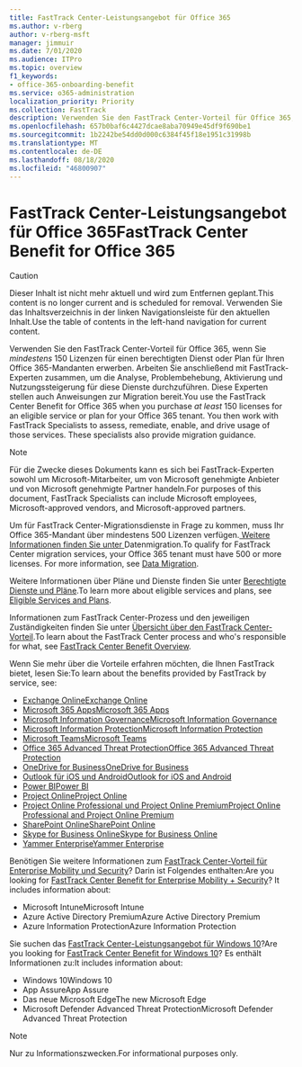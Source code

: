 ```yaml
---
title: FastTrack Center-Leistungsangebot für Office 365
ms.author: v-rberg
author: v-rberg-msft
manager: jimmuir
ms.date: 7/01/2020
ms.audience: ITPro
ms.topic: overview
f1_keywords:
- office-365-onboarding-benefit
ms.service: o365-administration
localization_priority: Priority
ms.collection: FastTrack
description: Verwenden Sie den FastTrack Center-Vorteil für Office 365, wenn Sie mindestens 150 Lizenzen für einen berechtigten Dienst oder Plan für Ihren Office 365-Mandanten erwerben. Arbeiten Sie anschließend mit FastTrack-Experten zusammen, um die Analyse, Problembehebung, Aktivierung und Nutzungssteigerung für diese Dienste durchzuführen. Diese Experten stellen auch Anweisungen zur Migration bereit.
ms.openlocfilehash: 657b0baf6c4427dcae8aba70949e45df9f690be1
ms.sourcegitcommit: 1b2242be54dd0d000c6384f45f18e1951c31998b
ms.translationtype: MT
ms.contentlocale: de-DE
ms.lasthandoff: 08/18/2020
ms.locfileid: "46800907"
---
```

# <a name="fasttrack-center-benefit-for-office-365"></a><span data-ttu-id="c7f0a-105">FastTrack Center-Leistungsangebot für Office 365</span><span class="sxs-lookup"><span data-stu-id="c7f0a-105">FastTrack Center Benefit for Office 365</span></span>

> [!CAUTION]
> <span data-ttu-id="c7f0a-106">Dieser Inhalt ist nicht mehr aktuell und wird zum Entfernen geplant.</span><span class="sxs-lookup"><span data-stu-id="c7f0a-106">This content is no longer current and is scheduled for removal.</span></span> <span data-ttu-id="c7f0a-107">Verwenden Sie das Inhaltsverzeichnis in der linken Navigationsleiste für den aktuellen Inhalt.</span><span class="sxs-lookup"><span data-stu-id="c7f0a-107">Use the table of contents in the left-hand navigation for current content.</span></span>

<span data-ttu-id="c7f0a-p103">Verwenden Sie den FastTrack Center-Vorteil für Office 365, wenn Sie *mindestens* 150 Lizenzen für einen berechtigten Dienst oder Plan für Ihren Office 365-Mandanten erwerben. Arbeiten Sie anschließend mit FastTrack-Experten zusammen, um die Analyse, Problembehebung, Aktivierung und Nutzungssteigerung für diese Dienste durchzuführen. Diese Experten stellen auch Anweisungen zur Migration bereit.</span><span class="sxs-lookup"><span data-stu-id="c7f0a-p103">You use the FastTrack Center Benefit for Office 365 when you purchase  *at least*  150 licenses for an eligible service or plan for your Office 365 tenant. You then work with FastTrack Specialists to assess, remediate, enable, and drive usage of those services. These specialists also provide migration guidance.</span></span> 
  
> [!NOTE]
> <span data-ttu-id="c7f0a-111">Für die Zwecke dieses Dokuments kann es sich bei FastTrack-Experten sowohl um Microsoft-Mitarbeiter, um von Microsoft genehmigte Anbieter und von Microsoft genehmigte Partner handeln.</span><span class="sxs-lookup"><span data-stu-id="c7f0a-111">For purposes of this document, FastTrack Specialists can include Microsoft employees, Microsoft-approved vendors, and Microsoft-approved partners.</span></span> 
  
<span data-ttu-id="c7f0a-p104">Um für FastTrack Center-Migrationsdienste in Frage zu kommen, muss Ihr Office 365-Mandant über mindestens 500 Lizenzen verfügen.[ Weitere Informationen finden Sie unter ](O365-data-migration.md)Datenmigration.</span><span class="sxs-lookup"><span data-stu-id="c7f0a-p104">To qualify for FastTrack Center migration services, your Office 365 tenant must have 500 or more licenses. For more information, see [Data Migration](O365-data-migration.md).</span></span>
  
<span data-ttu-id="c7f0a-114">Weitere Informationen über Pläne und Dienste finden Sie unter [Berechtigte Dienste und Pläne](M365-eligible-services-and-plans.md).</span><span class="sxs-lookup"><span data-stu-id="c7f0a-114">To learn more about eligible services and plans, see [Eligible Services and Plans](M365-eligible-services-and-plans.md).</span></span>
  
<span data-ttu-id="c7f0a-115">Informationen zum FastTrack Center-Prozess und den jeweiligen Zuständigkeiten finden Sie unter [Übersicht über den FastTrack Center-Vorteil](O365-fasttrack-benefit-overview.md).</span><span class="sxs-lookup"><span data-stu-id="c7f0a-115">To learn about the FastTrack Center process and who's responsible for what, see [FastTrack Center Benefit Overview](O365-fasttrack-benefit-overview.md).</span></span>

<span data-ttu-id="c7f0a-116">Wenn Sie mehr über die Vorteile erfahren möchten, die Ihnen FastTrack bietet, lesen Sie:</span><span class="sxs-lookup"><span data-stu-id="c7f0a-116">To learn about the benefits provided by FastTrack by service, see:</span></span>

- [<span data-ttu-id="c7f0a-117">Exchange Online</span><span class="sxs-lookup"><span data-stu-id="c7f0a-117">Exchange Online</span></span>](O365-fasttrack-responsibilities.md#exchange-online)
- [<span data-ttu-id="c7f0a-118">Microsoft 365 Apps</span><span class="sxs-lookup"><span data-stu-id="c7f0a-118">Microsoft 365 Apps</span></span>](O365-fasttrack-responsibilities.md#microsoft-365-apps)
- [<span data-ttu-id="c7f0a-119">Microsoft Information Governance</span><span class="sxs-lookup"><span data-stu-id="c7f0a-119">Microsoft Information Governance</span></span>](O365-fasttrack-responsibilities.md#microsoft-information-governance)
- [<span data-ttu-id="c7f0a-120">Microsoft Information Protection</span><span class="sxs-lookup"><span data-stu-id="c7f0a-120">Microsoft Information Protection</span></span>](O365-fasttrack-responsibilities.md#microsoft-information-protection)
- [<span data-ttu-id="c7f0a-121">Microsoft Teams</span><span class="sxs-lookup"><span data-stu-id="c7f0a-121">Microsoft Teams</span></span>](O365-fasttrack-responsibilities.md#microsoft-teams)
- [<span data-ttu-id="c7f0a-122">Office 365 Advanced Threat Protection</span><span class="sxs-lookup"><span data-stu-id="c7f0a-122">Office 365 Advanced Threat Protection</span></span>](O365-fasttrack-responsibilities.md#office-365-advanced-threat-protection)
- [<span data-ttu-id="c7f0a-123">OneDrive for Business</span><span class="sxs-lookup"><span data-stu-id="c7f0a-123">OneDrive for Business</span></span>](O365-fasttrack-responsibilities.md#onedrive-for-business)
- [<span data-ttu-id="c7f0a-124">Outlook für iOS und Android</span><span class="sxs-lookup"><span data-stu-id="c7f0a-124">Outlook for iOS and Android</span></span>](O365-fasttrack-responsibilities.md#outlook-for-ios-and-android)
- [<span data-ttu-id="c7f0a-125">Power BI</span><span class="sxs-lookup"><span data-stu-id="c7f0a-125">Power BI</span></span>](O365-fasttrack-responsibilities.md#power-bi)
- [<span data-ttu-id="c7f0a-126">Project Online</span><span class="sxs-lookup"><span data-stu-id="c7f0a-126">Project Online</span></span>](O365-fasttrack-responsibilities.md#project-online)
- [<span data-ttu-id="c7f0a-127">Project Online Professional und Project Online Premium</span><span class="sxs-lookup"><span data-stu-id="c7f0a-127">Project Online Professional and Project Online Premium</span></span>](O365-fasttrack-responsibilities.md#project-online-professional-and-project-online-premium)
- [<span data-ttu-id="c7f0a-128">SharePoint Online</span><span class="sxs-lookup"><span data-stu-id="c7f0a-128">SharePoint Online</span></span>](O365-fasttrack-responsibilities.md#sharepoint-online)
- [<span data-ttu-id="c7f0a-129">Skype for Business Online</span><span class="sxs-lookup"><span data-stu-id="c7f0a-129">Skype for Business Online</span></span>](O365-fasttrack-responsibilities.md#skype-for-business-online)
- [<span data-ttu-id="c7f0a-130">Yammer Enterprise</span><span class="sxs-lookup"><span data-stu-id="c7f0a-130">Yammer Enterprise</span></span>](O365-fasttrack-responsibilities.md#yammer-enterprise)
  
<span data-ttu-id="c7f0a-p105">Benötigen Sie weitere Informationen zum [FastTrack Center-Vorteil für Enterprise Mobility und Security](EMS-fasttrack-benefit-for-EMS.md)? Darin ist Folgendes enthalten:</span><span class="sxs-lookup"><span data-stu-id="c7f0a-p105">Are you looking for [FastTrack Center Benefit for Enterprise Mobility + Security](EMS-fasttrack-benefit-for-EMS.md)? It includes information about:</span></span>
  
- <span data-ttu-id="c7f0a-133">Microsoft Intune</span><span class="sxs-lookup"><span data-stu-id="c7f0a-133">Microsoft Intune</span></span>
- <span data-ttu-id="c7f0a-134">Azure Active Directory Premium</span><span class="sxs-lookup"><span data-stu-id="c7f0a-134">Azure Active Directory Premium</span></span> 
- <span data-ttu-id="c7f0a-135">Azure Information Protection</span><span class="sxs-lookup"><span data-stu-id="c7f0a-135">Azure Information Protection</span></span>

<span data-ttu-id="c7f0a-136">Sie suchen das [FastTrack Center-Leistungsangebot für Windows 10](Win-10-fasttrack-benefit-for-Windows-10.md)?</span><span class="sxs-lookup"><span data-stu-id="c7f0a-136">Are you looking for [FastTrack Center Benefit for Windows 10](Win-10-fasttrack-benefit-for-Windows-10.md)?</span></span> <span data-ttu-id="c7f0a-137">Es enthält Informationen zu:</span><span class="sxs-lookup"><span data-stu-id="c7f0a-137">It includes information about:</span></span>

- <span data-ttu-id="c7f0a-138">Windows 10</span><span class="sxs-lookup"><span data-stu-id="c7f0a-138">Windows 10</span></span>
- <span data-ttu-id="c7f0a-139">App Assure</span><span class="sxs-lookup"><span data-stu-id="c7f0a-139">App Assure</span></span>
- <span data-ttu-id="c7f0a-140">Das neue Microsoft Edge</span><span class="sxs-lookup"><span data-stu-id="c7f0a-140">The new Microsoft Edge</span></span>
- <span data-ttu-id="c7f0a-141">Microsoft Defender Advanced Threat Protection</span><span class="sxs-lookup"><span data-stu-id="c7f0a-141">Microsoft Defender Advanced Threat Protection</span></span>
    
> [!NOTE]
> <span data-ttu-id="c7f0a-142">Nur zu Informationszwecken.</span><span class="sxs-lookup"><span data-stu-id="c7f0a-142">For informational purposes only.</span></span> 

